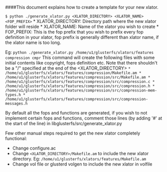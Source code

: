 ####This document explains how to create a template for your new xlator.

`$ python ./generate_xlator.py <XLATOR_DIRECTORY> <XLATOR_NAME> <FOP_PREFIX>`
        * XLATOR_DIRECTORY: Directory path where the new xlator folder will reside
        * XLATOR_NAME: Name of the xlator you wish to create
        * FOP_PREFIX: This is the fop prefix that you wish to prefix every fop definition in your xlator, fop prefix is generally different than xlator name, if the xlator name is too long.

Eg: `python ./generate_xlator.py /home/u1/glusterfs/xlators/features compression cmpr`
This command will create the following files with some initial contents like copyright, fops definition etc.
Note that there shouldn't be a "/" specified at the end of the <XLATOR_DIRECTORY>
        `* /home/u1/glusterfs/xlators/features/compression/Makefile.am
        * /home/u1/glusterfs/xlators/features/compression/src/Makefile.am
        * /home/u1/glusterfs/xlators/features/compression/src/compression.c
        * /home/u1/glusterfs/xlators/features/compression/src/compression.h
        * /home/u1/glusterfs/xlators/features/compression/src/compression-mem-types.h
        * /home/u1/glusterfs/xlators/features/compression/src/compression-messages.h`

By default all the fops and functions are generated, if you wish to not implement certain fops and functions, comment those lines (by adding '#' at the start of the line) in libglusterfs/src/generate_xlator.py

Few other manual steps required to get the new xlator completely functional:
* Change configure.ac
* Change `<XLATOR_DIRECTORY>/Makefile.am` to include the new xlator directory.
  Eg:  `/home/u1/glusterfs/xlators/features/Makefile.am`
* Change vol file or glusterd volgen to include the new xlator in volfile
